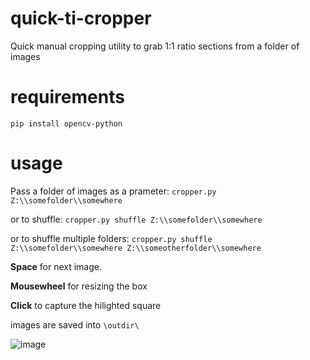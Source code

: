 # quick-ti-cropper
Quick manual cropping utility to grab 1:1 ratio sections from a folder of images

# requirements

`pip install opencv-python`

# usage

Pass a folder of images as a prameter:
`cropper.py Z:\\somefolder\\somewhere`

or to shuffle:
`cropper.py shuffle Z:\\somefolder\\somewhere`

or to shuffle multiple folders:
`cropper.py shuffle Z:\\somefolder\\somewhere Z:\\someotherfolder\\somewhere`

**Space** for next image.

**Mousewheel** for resizing the box

**Click** to capture the hilighted square

images are saved into `\outdir\`

![image](https://user-images.githubusercontent.com/35278260/195849586-7ada7249-275f-4dd6-9069-5518bfab46ac.png)
